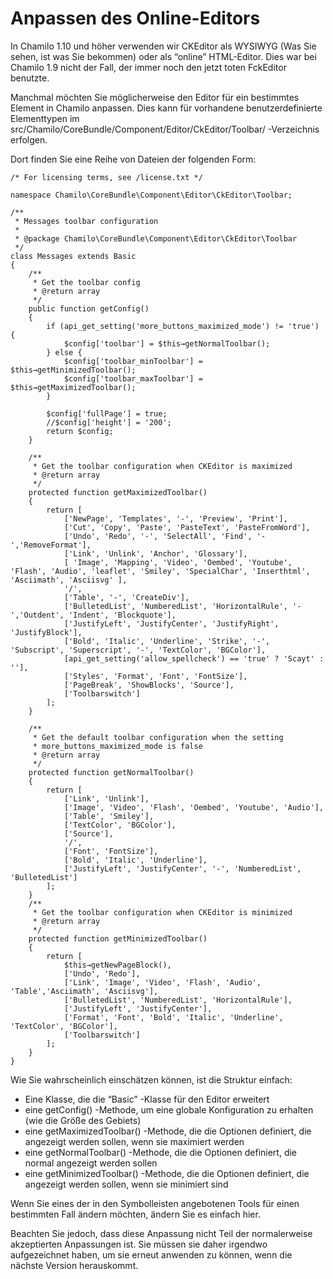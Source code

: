 # Anpassen des Online-Editors

In Chamilo 1.10 und höher verwenden wir CKEditor als WYSIWYG \(Was Sie sehen, ist was Sie bekommen\) oder als “online” HTML-Editor. Dies war bei Chamilo 1.9 nicht der Fall, der immer noch den jetzt toten FckEditor benutzte.

Manchmal möchten Sie möglicherweise den Editor für ein bestimmtes Element in Chamilo anpassen. Dies kann für vorhandene benutzerdefinierte Elementtypen im src/Chamilo/CoreBundle/Component/Editor/CkEditor/Toolbar/ -Verzeichnis erfolgen.

Dort finden Sie eine Reihe von Dateien der folgenden Form:

```text
/* For licensing terms, see /license.txt */

namespace Chamilo\CoreBundle\Component\Editor\CkEditor\Toolbar;

/**
 * Messages toolbar configuration
 *
 * @package Chamilo\CoreBundle\Component\Editor\CkEditor\Toolbar
 */
class Messages extends Basic
{ 
    /**
     * Get the toolbar config
     * @return array
     */
    public function getConfig()
    {
        if (api_get_setting('more_buttons_maximized_mode') != 'true') {
            $config['toolbar'] = $this→getNormalToolbar();
        } else {
            $config['toolbar_minToolbar'] = $this→getMinimizedToolbar();
            $config['toolbar_maxToolbar'] = $this→getMaximizedToolbar();
        }

        $config['fullPage'] = true;
        //$config['height'] = '200';
        return $config;
    }

    /**
     * Get the toolbar configuration when CKEditor is maximized
     * @return array
     */
    protected function getMaximizedToolbar()
    {
        return [
            ['NewPage', 'Templates', '-', 'Preview', 'Print'],
            ['Cut', 'Copy', 'Paste', 'PasteText', 'PasteFromWord'],
            ['Undo', 'Redo', '-', 'SelectAll', 'Find', '-','RemoveFormat'],
            ['Link', 'Unlink', 'Anchor', 'Glossary'],
            [ 'Image', 'Mapping', 'Video', 'Oembed', 'Youtube', 'Flash', 'Audio', 'leaflet', 'Smiley', 'SpecialChar', 'Inserthtml', 'Asciimath', 'Asciisvg' ],
            '/',
            ['Table', '-', 'CreateDiv'],
            ['BulletedList', 'NumberedList', 'HorizontalRule', '-','Outdent', 'Indent', 'Blockquote'],
            ['JustifyLeft', 'JustifyCenter', 'JustifyRight', 'JustifyBlock'],
            ['Bold', 'Italic', 'Underline', 'Strike', '-', 'Subscript', 'Superscript', '-', 'TextColor', 'BGColor'],
            [api_get_setting('allow_spellcheck') == 'true' ? 'Scayt' : ''],
            ['Styles', 'Format', 'Font', 'FontSize'],
            ['PageBreak', 'ShowBlocks', 'Source'],
            ['Toolbarswitch']
        ];
    }

    /**
     * Get the default toolbar configuration when the setting
     * more_buttons_maximized_mode is false
     * @return array
     */
    protected function getNormalToolbar()
    {
        return [
            ['Link', 'Unlink'],
            ['Image', 'Video', 'Flash', 'Oembed', 'Youtube', 'Audio'],
            ['Table', 'Smiley'],
            ['TextColor', 'BGColor'],
            ['Source'],
            '/',
            ['Font', 'FontSize'],
            ['Bold', 'Italic', 'Underline'],
            ['JustifyLeft', 'JustifyCenter', '-', 'NumberedList', 'BulletedList']
        ];
    }
    /**
     * Get the toolbar configuration when CKEditor is minimized
     * @return array
     */
    protected function getMinimizedToolbar()
    {
        return [
            $this→getNewPageBlock(),
            ['Undo', 'Redo'],
            ['Link', 'Image', 'Video', 'Flash', 'Audio', 'Table','Asciimath', 'Asciisvg'],
            ['BulletedList', 'NumberedList', 'HorizontalRule'],
            ['JustifyLeft', 'JustifyCenter'],
            ['Format', 'Font', 'Bold', 'Italic', 'Underline', 'TextColor', 'BGColor'],
            ['Toolbarswitch']
        ];
    }
}
```

Wie Sie wahrscheinlich einschätzen können, ist die Struktur einfach:

* Eine Klasse, die die “Basic” -Klasse für den Editor erweitert
* eine getConfig\(\) -Methode, um eine globale Konfiguration zu erhalten \(wie die Größe des Gebiets\)
* eine getMaximizedToolbar\(\) -Methode, die die Optionen definiert, die angezeigt werden sollen, wenn sie maximiert werden
* eine getNormalToolbar\(\) -Methode, die die Optionen definiert, die normal angezeigt werden sollen
* eine getMinimizedToolbar\(\) -Methode, die die Optionen definiert, die angezeigt werden sollen, wenn sie minimiert sind

Wenn Sie eines der in den Symbolleisten angebotenen Tools für einen bestimmten Fall ändern möchten, ändern Sie es einfach hier.

Beachten Sie jedoch, dass diese Anpassung nicht Teil der normalerweise akzeptierten Anpassungen ist. Sie müssen sie daher irgendwo aufgezeichnet haben, um sie erneut anwenden zu können, wenn die nächste Version herauskommt.

